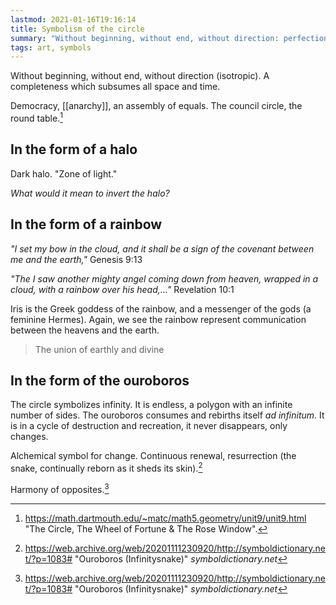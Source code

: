 ```yaml
---
lastmod: 2021-01-16T19:16:14
title: Symbolism of the circle
summary: "Without beginning, without end, without direction: perfection"
tags: art, symbols
---
```


Without beginning, without end, without direction (isotropic). A completeness which subsumes all space and time. 

Democracy, [[anarchy]], an assembly of equals. The council circle, the round table.[^0]

## In the form of a halo
Dark halo. "Zone of light."

_What would it mean to invert the halo?_

## In the form of a rainbow
_"I set my bow in the cloud, and it shall be a sign of the covenant between me and the earth,"_ Genesis 9:13

_"The I saw another mighty angel coming down from heaven, wrapped in a cloud, with a rainbow over his head,..."_ Revelation 10:1

Iris is the Greek goddess of the rainbow, and a messenger of the gods (a feminine Hermes). Again, we see the rainbow represent communication between the heavens and the earth.

>The union of earthly and divine

## In the form of the ouroboros
The circle symbolizes infinity. It is endless, a polygon with an infinite number of sides. The ouroboros consumes and rebirths itself _ad infinitum_. It is in a cycle of destruction and recreation, it never disappears, only changes.

Alchemical symbol for change. Continuous renewal, resurrection (the snake, continually reborn as it sheds its skin).[^1]

Harmony of opposites.[^1]


[^0]:https://math.dartmouth.edu/~matc/math5.geometry/unit9/unit9.html "The Circle, The Wheel of Fortune & The Rose Window". 
[^1]:https://web.archive.org/web/20201111230920/http://symboldictionary.net/?p=1083# "Ouroboros (Infinitysnake)" _symboldictionary.net_
